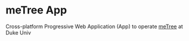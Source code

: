 # meTree App
Cross-platform Progressive Web Application (App) to operate [meTree](https://bit.ly/me-tree) at Duke Univ
